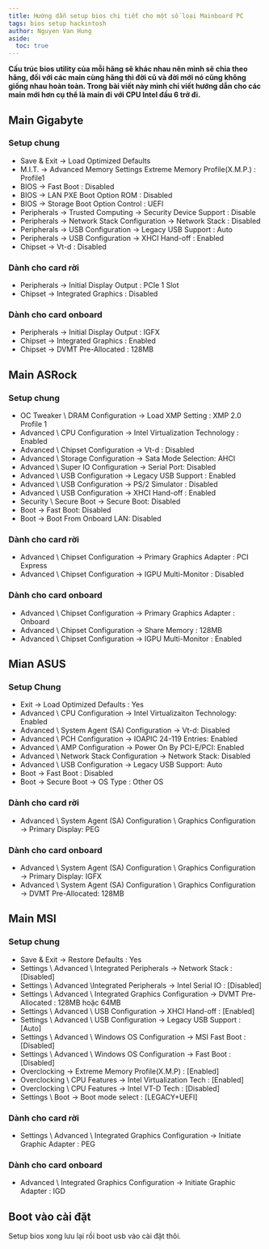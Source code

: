 ```yaml
---
title: Hướng dẫn setup bios chi tiết cho một số loại Mainboard PC
tags: bios setup hackintosh
author: Nguyen Van Hung
aside:
  toc: true
---
```


__Cấu trúc bios utility của mỗi hãng sẽ khác nhau nên mình sẽ chia theo hãng, đối với các main cùng hãng thì đời cũ và đời mới nó cũng không giống nhau hoàn toàn. Trong bài viết này mình chỉ viết hướng dẫn cho các main mới hơn cụ thể là main đi với CPU Intel đầu 6 trở đi.__

## Main Gigabyte
### Setup chung

+ Save & Exit → Load Optimized Defaults
+ M.I.T. → Advanced Memory Settings  Extreme Memory Profile(X.M.P.) : Profile1
+ BIOS → Fast Boot : Disabled
+ BIOS → LAN PXE Boot Option ROM : Disabled
+ BIOS → Storage Boot Option Control : UEFI
+ Peripherals → Trusted Computing → Security Device Support : Disable
+ Peripherals → Network Stack Configuration → Network Stack : Disabled
+ Peripherals → USB Configuration → Legacy USB Support : Auto
+ Peripherals → USB Configuration → XHCI Hand-off : Enabled
+ Chipset → Vt-d : Disabled

### Dành cho card rời
+ Peripherals → Initial Display Output : PCIe 1 Slot
+ Chipset → Integrated Graphics : Disabled

### Dành cho card onboard
+ Peripherals → Initial Display Output : IGFX
+ Chipset → Integrated Graphics : Enabled
+ Chipset → DVMT Pre-Allocated : 128MB

## Main ASRock

### Setup chung
+ OC Tweaker \ DRAM Configuration → Load XMP Setting : XMP 2.0 Profile 1
+ Advanced \ CPU Configuration → Intel Virtualization Technology : Enabled
+ Advanced \ Chipset Configuration → Vt-d : Disabled
+ Advanced \ Storage Configuration → Sata Mode Selection: AHCI
+ Advanced \ Super IO Configuration → Serial Port: Disabled
+ Advanced \ USB Configuration → Legacy USB Support : Enabled
+ Advanced \ USB Configuration → PS/2 Simulator : Disabled
+ Advanced \ USB Configuration → XHCI Hand-off : Enabled
+ Security \ Secure Boot → Secure Boot: Disabled
+ Boot  → Fast Boot: Disabled
+ Boot  → Boot From Onboard LAN: Disabled

### Dành cho card rời
+ Advanced \ Chipset Configuration → Primary Graphics Adapter : PCI Express
+ Advanced \ Chipset Configuration → IGPU Multi-Monitor : Disabled

### Dành cho card onboard
+ Advanced \ Chipset Configuration → Primary Graphics Adapter : Onboard
+ Advanced \ Chipset Configuration → Share Memory : 128MB
+ Advanced \ Chipset Configuration → IGPU Multi-Monitor : Enabled

## Mian ASUS

### Setup Chung
+ Exit → Load Optimized Defaults : Yes
+ Advanced \ CPU Configuration → Intel Virtualizaiton Technology: Enabled
+ Advanced \ System Agent (SA) Configuration → Vt-d: Disabled
+ Advanced \ PCH Configuration → IOAPIC 24-119 Entries: Enabled
+ Advanced \ AMP Configuration → Power On By PCI-E/PCI: Enabled
+ Advanced \ Network Stack Configuration → Network Stack: Disabled
+ Advanced \ USB Configuration -> Legacy USB Support: Auto
+ Boot → Fast Boot : Disabled
+ Boot → Secure Boot → OS Type : Other OS

### Dành cho card rời
+ Advanced \ System Agent (SA) Configuration \ Graphics Configuration → Primary Display: PEG

### Dành cho card onboard
+ Advanced \ System Agent (SA) Configuration \ Graphics Configuration → Primary Display: IGFX
+ Advanced \ System Agent (SA) Configuration \ Graphics Configuration → DVMT Pre-Allocated: 128MB

## Main MSI

### Setup chung
+ Save & Exit → Restore Defaults : Yes
+ Settings \ Advanced \ Integrated Peripherals → Network Stack : [Disabled]
+ Settings \ Advanced \Integrated Peripherals  → Intel Serial IO : [Disabled]
+ Settings \ Advanced \ Integrated Graphics Configuration → DVMT Pre-Allocated : 128MB hoặc 64MB
+ Settings \ Advanced \ USB Configuration → XHCI Hand-off : [Enabled]
+ Settings \ Advanced \ USB Configuration → Legacy USB Support : [Auto]
+ Settings \ Advanced \ Windows OS Configuration → MSI Fast Boot : [Disabled]
+ Settings \ Advanced \ Windows OS Configuration → Fast Boot : [Disabled]
+ Overclocking  → Extreme Memory Profile(X.M.P) : [Enabled]
+ Overclocking \ CPU Features → Intel Virtualization Tech : [Enabled]
+ Overclocking \ CPU Features → Intel VT-D Tech : [Disabled]
+ Settings \ Boot → Boot mode select : [LEGACY+UEFI]

### Dành cho card rời
+ Settings \ Advanced \ Integrated Graphics Configuration → Initiate Graphic Adapter : PEG

### Dành cho card onboard
+ Advanced \ Integrated Graphics Configuration → Initiate Graphic Adapter : IGD

## Boot vào cài đặt
Setup bios xong lưu lại rồi boot usb vào cài đặt thôi.
